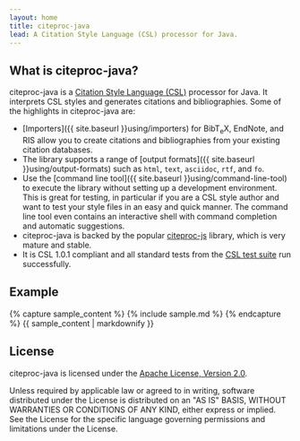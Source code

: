 ```yaml
---
layout: home
title: citeproc-java
lead: A Citation Style Language (CSL) processor for Java.
---
```


What is citeproc-java?
----------------------

citeproc-java is a [Citation Style Language (CSL)](http://citationstyles.org/)
processor for Java. It interprets CSL styles and generates citations and
bibliographies. Some of the highlights in citeproc-java are:

* [Importers]({{ site.baseurl }}using/importers) for Bib<span class="tex">T<sub>e</sub>X</span>,
  EndNote, and RIS allow you to create citations and bibliographies from
  your existing citation databases.
* The library supports a range of [output formats]({{ site.baseurl }}using/output-formats)
  such as `html`, `text`, `asciidoc`, `rtf`, and `fo`.
* Use the [command line tool]({{ site.baseurl }}using/command-line-tool)
  to execute the library without setting up a development environment.
  This is great for testing, in particular if you are a CSL style author
  and want to test your style files in an easy and quick manner. The
  command line tool even contains an interactive shell with command
  completion and automatic suggestions.
* citeproc-java is backed by the popular [citeproc-js](https://github.com/Juris-M/citeproc-js)
  library, which is very mature and stable.
* It is CSL 1.0.1 compliant and all standard tests from the
  [CSL test suite](https://github.com/citation-style-language/test-suite) run
  successfully.

Example
-------

<div class="sample">
{% capture sample_content %}
{% include sample.md %}
{% endcapture %}
{{ sample_content | markdownify }}
</div>

License
-------

citeproc-java is licensed under the
[Apache License, Version 2.0](http://www.apache.org/licenses/LICENSE-2.0).

Unless required by applicable law or agreed to in writing, software
distributed under the License is distributed on an "AS IS" BASIS,
WITHOUT WARRANTIES OR CONDITIONS OF ANY KIND, either express or implied.
See the License for the specific language governing permissions and
limitations under the License.
